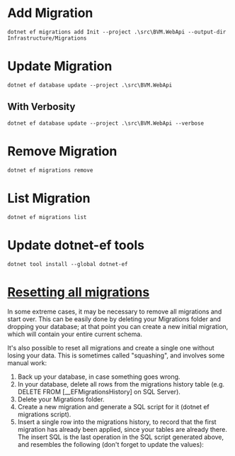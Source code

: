 
# Add Migration
`
dotnet ef migrations add Init --project .\src\BVM.WebApi --output-dir Infrastructure/Migrations 
`

# Update Migration
`
dotnet ef database update --project .\src\BVM.WebApi 
`
## With Verbosity
`
dotnet ef database update --project .\src\BVM.WebApi --verbose
`

# Remove Migration
`
dotnet ef migrations remove
`

# List Migration
`
dotnet ef migrations list
`

# Update dotnet-ef tools
`
dotnet tool install --global dotnet-ef
`

# [Resetting all migrations](https://learn.microsoft.com/en-us/ef/core/managing-schemas/migrations/managing?tabs=dotnet-core-cli)

In some extreme cases, it may be necessary to remove all migrations and start over. This can be easily done by deleting your Migrations folder and dropping your database; at that point you can create a new initial migration, which will contain your entire current schema.

It's also possible to reset all migrations and create a single one without losing your data. This is sometimes called "squashing", and involves some manual work:

1. Back up your database, in case something goes wrong.
2. In your database, delete all rows from the migrations history table (e.g. DELETE FROM [__EFMigrationsHistory] on SQL Server).
3. Delete your Migrations folder.
4. Create a new migration and generate a SQL script for it (dotnet ef migrations script).
5. Insert a single row into the migrations history, to record that the first migration has already been applied, since your tables are already there. The insert SQL is the last operation in the SQL script generated above, and resembles the following (don't forget to update the values): 